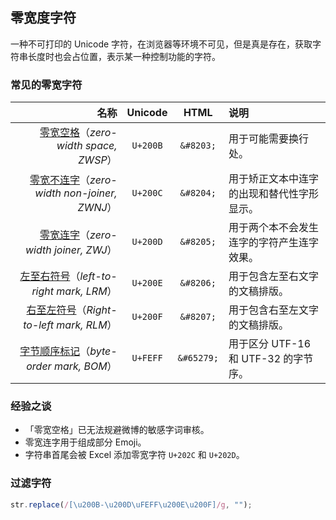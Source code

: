 ## 零宽度字符

一种不可打印的 Unicode 字符，在浏览器等环境不可见，但是真是存在，获取字符串长度时也会占位置，表示某一种控制功能的字符。

### 常见的零宽字符

| 名称 | Unicode | HTML | 说明 |
|-:|:-:|:-:|:-|
| [零宽空格](https://unicode-table.com/cn/200B/)（*zero-width space, ZWSP*） | `U+200B` | `&#8203;` | 用于可能需要换行处。 |
| [零宽不连字](https://unicode-table.com/cn/200C/)（*zero-width non-joiner, ZWNJ*） | `U+200C` | `&#8204;` | 用于矫正文本中连字的出现和替代性字形显示。 |
| [零宽连字](https://unicode-table.com/cn/200D/)（*zero-width joiner, ZWJ*） | `U+200D` | `&#8205;` | 用于两个本不会发生连字的字符产生连字效果。 |
| [左至右符号](https://unicode-table.com/cn/200E/)（*left-to-right mark, LRM*） | `U+200E` | `&#8206;` | 用于包含左至右文字的文稿排版。 |
| [右至左符号](https://unicode-table.com/cn/200F/)（*Right-to-left mark, RLM*） | `U+200F` | `&#8207;` | 用于包含右至左文字的文稿排版。 |
| [字节顺序标记](https://unicode-table.com/cn/FEFF/)（*byte-order mark, BOM*） | `U+FEFF` | `&#65279;` | 用于区分 UTF-16 和 UTF-32 的字节序。 |

### 经验之谈

- 「零宽空格」已无法规避微博的敏感字词审核。
- 零宽连字用于组成部分 Emoji。
- 字符串首尾会被 Excel 添加零宽字符 `U+202C` 和 `U+202D`。

### 过滤字符

```JavaScript
str.replace(/[\u200B-\u200D\uFEFF\u200E\u200F]/g, "");
```